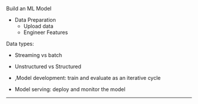 
Build an ML Model

- Data Preparation
	- Upload data
	- Engineer Features

Data types:
- Streaming vs batch
- Unstructured vs Structured


- ,Model development: train and evaluate as an iterative cycle

- Model serving: deploy and monitor the model

---

